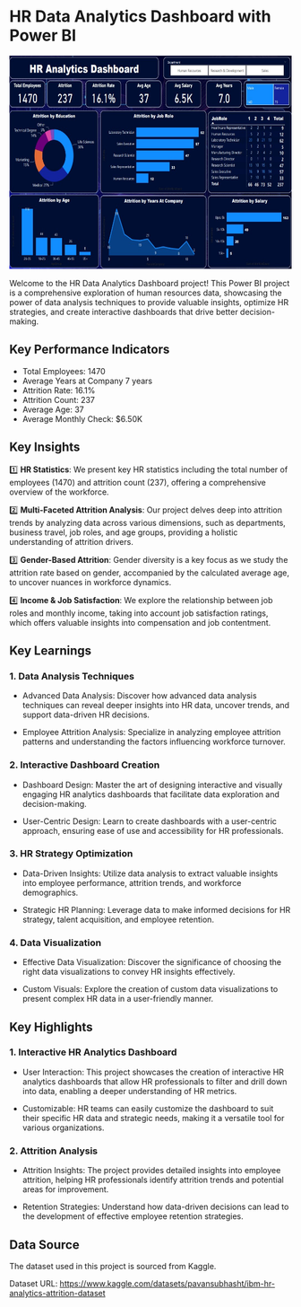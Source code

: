 # HR Data Analytics Dashboard with Power BI

<img src='https://github.com/Rajeev-Mishraa/HR-Analytics-Dashboard/blob/main/HR-Analytics-Dashoard%20image.jpg' alt="Alt Text" style="height: 380px; width: 1100px;">

Welcome to the HR Data Analytics Dashboard project! This Power BI project is a comprehensive exploration of human resources data, showcasing the power of data analysis techniques to provide valuable insights, optimize HR strategies, and create interactive dashboards that drive better decision-making.

## Key Performance Indicators

- Total Employees: 1470
- Average Years at Company 7 years 
- Attrition Rate: 16.1%
- Attrition Count: 237
- Average Age: 37
- Average Monthly Check: $6.50K

## Key Insights 
1️⃣ **HR Statistics**: We present key HR statistics including the total number of employees (1470) and attrition count (237), offering a comprehensive overview of the workforce.

2️⃣ **Multi-Faceted Attrition Analysis**: Our project delves deep into attrition trends by analyzing data across various dimensions, such as departments, business travel, job roles, and age groups, providing a holistic understanding of attrition drivers.

3️⃣ **Gender-Based Attrition**: Gender diversity is a key focus as we study the attrition rate based on gender, accompanied by the calculated average age, to uncover nuances in workforce dynamics.

4️⃣ **Income & Job Satisfaction**: We explore the relationship between job roles and monthly income, taking into account job satisfaction ratings, which offers valuable insights into compensation and job contentment.

## Key Learnings

### 1. Data Analysis Techniques
- Advanced Data Analysis: Discover how advanced data analysis techniques can reveal deeper insights into HR data, uncover trends, and support data-driven HR decisions.

- Employee Attrition Analysis: Specialize in analyzing employee attrition patterns and understanding the factors influencing workforce turnover.

### 2. Interactive Dashboard Creation
- Dashboard Design: Master the art of designing interactive and visually engaging HR analytics dashboards that facilitate data exploration and decision-making.

- User-Centric Design: Learn to create dashboards with a user-centric approach, ensuring ease of use and accessibility for HR professionals.

### 3. HR Strategy Optimization
- Data-Driven Insights: Utilize data analysis to extract valuable insights into employee performance, attrition trends, and workforce demographics.

- Strategic HR Planning: Leverage data to make informed decisions for HR strategy, talent acquisition, and employee retention.

### 4. Data Visualization
- Effective Data Visualization: Discover the significance of choosing the right data visualizations to convey HR insights effectively.

- Custom Visuals: Explore the creation of custom data visualizations to present complex HR data in a user-friendly manner.

## Key Highlights

### 1. Interactive HR Analytics Dashboard
- User Interaction: This project showcases the creation of interactive HR analytics dashboards that allow HR professionals to filter and drill down into data, enabling a deeper understanding of HR metrics.

- Customizable: HR teams can easily customize the dashboard to suit their specific HR data and strategic needs, making it a versatile tool for various organizations.

### 2. Attrition Analysis
- Attrition Insights: The project provides detailed insights into employee attrition, helping HR professionals identify attrition trends and potential areas for improvement.

- Retention Strategies: Understand how data-driven decisions can lead to the development of effective employee retention strategies.

## Data Source
The dataset used in this project is sourced from Kaggle.

Dataset URL: https://www.kaggle.com/datasets/pavansubhasht/ibm-hr-analytics-attrition-dataset


